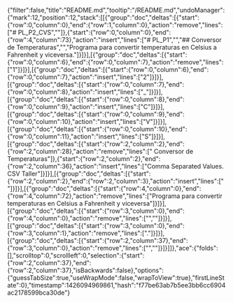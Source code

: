 {"filter":false,"title":"README.md","tooltip":"/README.md","undoManager":{"mark":12,"position":12,"stack":[[{"group":"doc","deltas":[{"start":{"row":0,"column":0},"end":{"row":1,"column":0},"action":"remove","lines":["# PL_P2_CVS",""]},{"start":{"row":0,"column":0},"end":{"row":4,"column":73},"action":"insert","lines":["# PL_P1","","## Conversor de Temperaturas","","Programa para convertir temperaturas en Celsius a Fahrenheit y viceversa."]}]}],[{"group":"doc","deltas":[{"start":{"row":0,"column":6},"end":{"row":0,"column":7},"action":"remove","lines":["1"]}]}],[{"group":"doc","deltas":[{"start":{"row":0,"column":6},"end":{"row":0,"column":7},"action":"insert","lines":["2"]}]}],[{"group":"doc","deltas":[{"start":{"row":0,"column":7},"end":{"row":0,"column":8},"action":"insert","lines":["_"]}]}],[{"group":"doc","deltas":[{"start":{"row":0,"column":8},"end":{"row":0,"column":9},"action":"insert","lines":["C"]}]}],[{"group":"doc","deltas":[{"start":{"row":0,"column":9},"end":{"row":0,"column":10},"action":"insert","lines":["V"]}]}],[{"group":"doc","deltas":[{"start":{"row":0,"column":10},"end":{"row":0,"column":11},"action":"insert","lines":["S"]}]}],[{"group":"doc","deltas":[{"start":{"row":2,"column":2},"end":{"row":2,"column":28},"action":"remove","lines":[" Conversor de Temperaturas"]},{"start":{"row":2,"column":2},"end":{"row":2,"column":36},"action":"insert","lines":["Comma Separated Values. CSV Taller"]}]}],[{"group":"doc","deltas":[{"start":{"row":2,"column":2},"end":{"row":2,"column":3},"action":"insert","lines":[" "]}]}],[{"group":"doc","deltas":[{"start":{"row":4,"column":0},"end":{"row":4,"column":72},"action":"remove","lines":["Programa para convertir temperaturas en Celsius a Fahrenheit y viceversa"]}]}],[{"group":"doc","deltas":[{"start":{"row":3,"column":0},"end":{"row":4,"column":0},"action":"remove","lines":["",""]}]}],[{"group":"doc","deltas":[{"start":{"row":3,"column":0},"end":{"row":3,"column":1},"action":"remove","lines":["."]}]}],[{"group":"doc","deltas":[{"start":{"row":2,"column":37},"end":{"row":3,"column":0},"action":"remove","lines":["",""]}]}]]},"ace":{"folds":[],"scrolltop":0,"scrollleft":0,"selection":{"start":{"row":2,"column":37},"end":{"row":2,"column":37},"isBackwards":false},"options":{"guessTabSize":true,"useWrapMode":false,"wrapToView":true},"firstLineState":0},"timestamp":1426094969861,"hash":"f77be63ab7b5ee3bb6cc6904ac2178599bca30de"}
